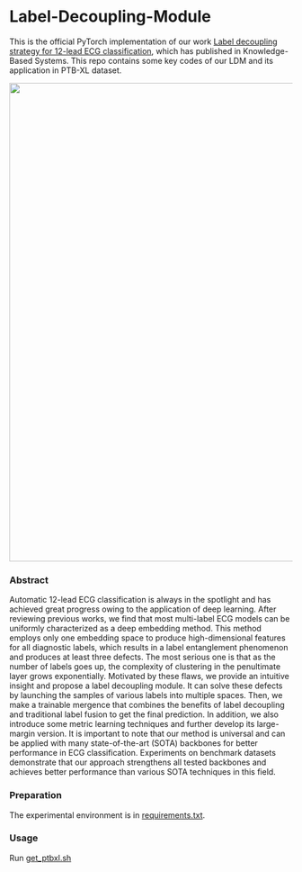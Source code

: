 # Label-Decoupling-Module
This is the official PyTorch implementation of our work [Label decoupling strategy for 12-lead ECG classification](https://www.sciencedirect.com/science/article/pii/S0950705123000485), which has published in Knowledge-Based Systems. This repo contains some key codes of our LDM and its application in PTB-XL dataset.<br>
<div align=center>
<img width="850" src="https://github.com/Zhangshuojackpot/Label-Decoupling-Module/blob/main/introduction.png"/>
</div>

### Abstract
Automatic 12-lead ECG classification is always in the spotlight and has achieved great progress owing to the application of deep learning. After reviewing previous works, we find that most multi-label ECG models can be uniformly characterized as a deep embedding method. This method employs only one embedding space to produce high-dimensional features for all diagnostic labels, which results in a label entanglement phenomenon and produces at least three defects. The most serious one is that as the
number of labels goes up, the complexity of clustering in the penultimate layer grows exponentially. Motivated by these flaws, we provide an intuitive insight and propose a label decoupling module. It can solve these defects by launching the samples of various labels into multiple spaces. Then, we make a trainable mergence that combines the benefits of label decoupling and traditional label fusion to get the final prediction. In addition, we also introduce some metric learning techniques and further develop its large-margin version. It is important to note that our method is universal and can be applied with many state-of-the-art (SOTA) backbones for better performance in ECG classification. Experiments on benchmark datasets demonstrate that our approach strengthens all tested backbones and achieves better performance than various SOTA techniques in this field. 

### Preparation
The experimental environment is in [requirements.txt](https://github.com/Zhangshuojackpot/Label-Decoupling-Module/blob/main/requirements.txt).<br>

### Usage
Run [get_ptbxl.sh]()
